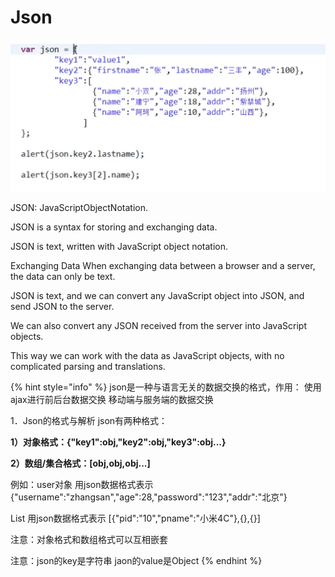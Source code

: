 # Json

![json&#x4F7F;&#x7528;&#x6F14;&#x793A;](../../.gitbook/assets/image%20%28169%29.png)

JSON: JavaScriptObjectNotation.

JSON is a syntax for storing and exchanging data.

JSON is text, written with JavaScript object notation.

Exchanging Data When exchanging data between a browser and a server, the data can only be text.

JSON is text, and we can convert any JavaScript object into JSON, and send JSON to the server.

We can also convert any JSON received from the server into JavaScript objects.

This way we can work with the data as JavaScript objects, with no complicated parsing and translations.

{% hint style="info" %}
json是一种与语言无关的数据交换的格式，作用： 使用ajax进行前后台数据交换 移动端与服务端的数据交换

1．Json的格式与解析 json有两种格式：

   **1）对象格式：{"key1":obj,"key2":obj,"key3":obj...}** 

   **2）数组/集合格式：\[obj,obj,obj...\]**

例如：user对象 用json数据格式表示 {"username":"zhangsan","age":28,"password":"123","addr":"北京"}

List 用json数据格式表示 \[{"pid":"10","pname":"小米4C"},{},{}\]

注意：对象格式和数组格式可以互相嵌套

注意：json的key是字符串 jaon的value是Object
{% endhint %}



